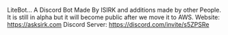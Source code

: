 LiteBot...
A Discord Bot Made By ISIRK and additions made by other People.
It is still in alpha but it will become public after we move it to AWS.
Website: https://asksirk.com
Discord Server: https://discord.com/invite/s5ZPSRe
